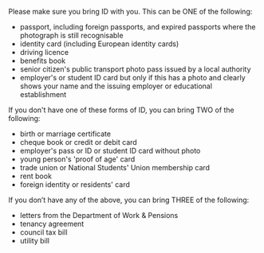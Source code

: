 Please make sure you bring ID with you. This can be ONE of the following:

* passport, including foreign passports, and expired passports where the photograph is still recognisable
* identity card (including European identity cards)
* driving licence
* benefits book
* senior citizen's public transport photo pass issued by a local authority
* employer's or student ID card but only if this has a photo and clearly shows your name and the issuing employer or educational establishment

If you don't have one of these forms of ID, you can bring TWO of the following:

* birth or marriage certificate
* cheque book or credit or debit card
* employer's pass or ID or student ID card without photo
* young person's 'proof of age' card
* trade union or National Students' Union membership card
* rent book
* foreign identity or residents' card

If you don’t have any of the above, you can bring THREE of the following:
    
* letters from the Department of Work & Pensions
* tenancy agreement 
* council tax bill 
* utility bill 
